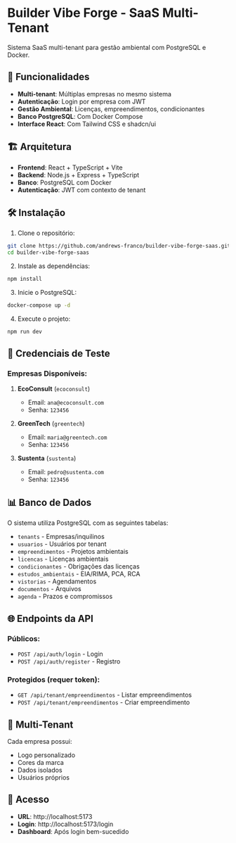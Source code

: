 # Builder Vibe Forge - SaaS Multi-Tenant

Sistema SaaS multi-tenant para gestão ambiental com PostgreSQL e Docker.

## 🚀 Funcionalidades

- **Multi-tenant**: Múltiplas empresas no mesmo sistema
- **Autenticação**: Login por empresa com JWT
- **Gestão Ambiental**: Licenças, empreendimentos, condicionantes
- **Banco PostgreSQL**: Com Docker Compose
- **Interface React**: Com Tailwind CSS e shadcn/ui

## 🏗️ Arquitetura

- **Frontend**: React + TypeScript + Vite
- **Backend**: Node.js + Express + TypeScript
- **Banco**: PostgreSQL com Docker
- **Autenticação**: JWT com contexto de tenant

## 🛠️ Instalação

1. Clone o repositório:
```bash
git clone https://github.com/andrews-franco/builder-vibe-forge-saas.git
cd builder-vibe-forge-saas
```

2. Instale as dependências:
```bash
npm install
```

3. Inicie o PostgreSQL:
```bash
docker-compose up -d
```

4. Execute o projeto:
```bash
npm run dev
```

## 🔐 Credenciais de Teste

### Empresas Disponíveis:

1. **EcoConsult** (`ecoconsult`)
   - Email: `ana@ecoconsult.com`
   - Senha: `123456`

2. **GreenTech** (`greentech`)
   - Email: `maria@greentech.com`
   - Senha: `123456`

3. **Sustenta** (`sustenta`)
   - Email: `pedro@sustenta.com`
   - Senha: `123456`

## 📊 Banco de Dados

O sistema utiliza PostgreSQL com as seguintes tabelas:
- `tenants` - Empresas/inquilinos
- `usuarios` - Usuários por tenant
- `empreendimentos` - Projetos ambientais
- `licencas` - Licenças ambientais
- `condicionantes` - Obrigações das licenças
- `estudos_ambientais` - EIA/RIMA, PCA, RCA
- `vistorias` - Agendamentos
- `documentos` - Arquivos
- `agenda` - Prazos e compromissos

## 🌐 Endpoints da API

### Públicos:
- `POST /api/auth/login` - Login
- `POST /api/auth/register` - Registro

### Protegidos (requer token):
- `GET /api/tenant/empreendimentos` - Listar empreendimentos
- `POST /api/tenant/empreendimentos` - Criar empreendimento

## 🎨 Multi-Tenant

Cada empresa possui:
- Logo personalizado
- Cores da marca
- Dados isolados
- Usuários próprios

## 📱 Acesso

- **URL**: http://localhost:5173
- **Login**: http://localhost:5173/login
- **Dashboard**: Após login bem-sucedido